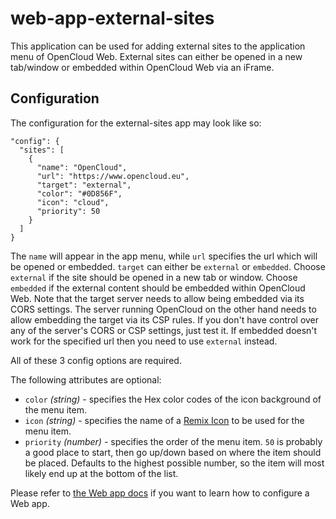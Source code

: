 # web-app-external-sites

This application can be used for adding external sites to the application menu of OpenCloud Web. External sites can either be opened in a new tab/window or embedded within OpenCloud Web via an iFrame.

## Configuration

The configuration for the external-sites app may look like so:

```
"config": {
  "sites": [
    {
      "name": "OpenCloud",
      "url": "https://www.opencloud.eu",
      "target": "external",
      "color": "#0D856F",
      "icon": "cloud",
      "priority": 50
    }
  ]
}
```

The `name` will appear in the app menu, while `url` specifies the url which will be opened or embedded. `target` can either be `external` or `embedded`. Choose `external` if the site should be opened in a new tab or window. Choose `embedded` if the external content should be embedded within OpenCloud Web. Note that the target server needs to allow being embedded via its CORS settings. The server running OpenCloud on the other hand needs to allow embedding the target via its CSP rules. If you don't have control over any of the server's CORS or CSP settings, just test it. If embedded doesn't work for the specified url then you need to use `external` instead.

All of these 3 config options are required.

The following attributes are optional:

- `color` _(string)_ - specifies the Hex color codes of the icon background of the menu item.
- `icon` _(string)_ - specifies the name of a [Remix Icon](https://remixicon.com/) to be used for the menu item.
- `priority` _(number)_ - specifies the order of the menu item. `50` is probably a good place to start, then go up/down based on where the item should be placed. Defaults to the highest possible number, so the item will most likely end up at the bottom of the list.

Please refer to [the Web app docs](https://docs.opencloud.eu/services/web/#application-configuration) if you want to learn how to configure a Web app.
